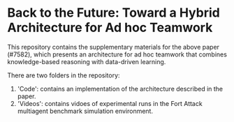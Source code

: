 # Back to the Future: Toward a Hybrid Architecture for Ad hoc Teamwork

This repository contains the supplementary materials for the above paper (#7582), which presents an architecture for ad hoc teamwork that combines knowledge-based reasoning with data-driven learning.

There are two folders in the repository: 

1. 'Code': contains an implementation of the architecture described in the paper.
2. 'Videos': contains vidoes of experimental runs in the Fort Attack multiagent benchmark simulation environment.

